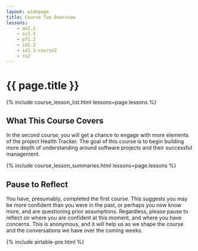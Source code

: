 ```yaml
---
layout: widepage
title: Course Two Overview
lessons:
    - oo1.2
    - sc2.1
    - pf1.2
    - id1.2
    - id1.3-course2
    - ro2
---
```


# {{ page.title }}

{% include course_lesson_list.html lessons=page.lessons %}

## What This Course Covers

In the second course, you will get a chance to engage with more elements of the project Health Tracker. The goal of this course is to begin building more depth of understanding around software projects and their successful management. 

{% include course_lesson_summaries.html lessons=page.lessons %}

## Pause to Reflect

You have, presumably, completed the first course. This suggests you may be more confident than you were in the past, or perhaps you now know more, and are questioning prior assumptions. Regardless, please pause to reflect on where you are confident at this moment, and where you have concerns. This is anonymous, and it will help us as we shape the course and the conversations we have over the coming weeks.

{% include airtable-pre.html %}
